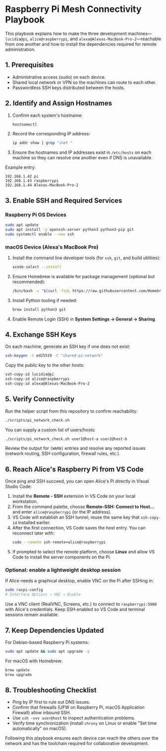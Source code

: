 # Raspberry Pi Mesh Connectivity Playbook

This playbook explains how to make the three development machines—`lucidia@pi`, `alice@raspberrypi`, and `alexa@Alexas-MacBook-Pro-2`—reachable from one another and how to install the dependencies required for remote administration.

## 1. Prerequisites

- Administrative access (sudo) on each device.
- Shared local network or VPN so the machines can route to each other.
- Passwordless SSH keys distributed between the hosts.

## 2. Identify and Assign Hostnames

1. Confirm each system's hostname:
   ```bash
   hostnamectl
   ```
2. Record the corresponding IP address:
   ```bash
   ip addr show | grep "inet "
   ```
3. Ensure the hostnames and IP addresses exist in `/etc/hosts` on each machine so they can resolve one another even if DNS is unavailable.

Example entry:
```
192.168.1.42 pi
192.168.1.43 raspberrypi
192.168.1.44 Alexas-MacBook-Pro-2
```

## 3. Enable SSH and Required Services

### Raspberry Pi OS Devices

```bash
sudo apt update
sudo apt install -y openssh-server python3 python3-pip git
sudo systemctl enable --now ssh
```

### macOS Device (Alexa's MacBook Pro)

1. Install the command line developer tools (for `ssh`, `git`, and build utilities):
   ```bash
   xcode-select --install
   ```
2. Ensure Homebrew is available for package management (optional but recommended):
   ```bash
   /bin/bash -c "$(curl -fsSL https://raw.githubusercontent.com/Homebrew/install/HEAD/install.sh)"
   ```
3. Install Python tooling if needed:
   ```bash
   brew install python3 git
   ```
4. Enable Remote Login (SSH) in **System Settings → General → Sharing**.

## 4. Exchange SSH Keys

On each machine, generate an SSH key if one does not exist:
```bash
ssh-keygen -t ed25519 -C "shared-pi-network"
```

Copy the public key to the other hosts:
```bash
ssh-copy-id lucidia@pi
ssh-copy-id alice@raspberrypi
ssh-copy-id alexa@Alexas-MacBook-Pro-2
```

## 5. Verify Connectivity

Run the helper script from this repository to confirm reachability:
```bash
./scripts/pi_network_check.sh
```

You can supply a custom list of users/hosts:
```bash
./scripts/pi_network_check.sh user1@host-a user2@host-b
```

Review the output for `[WARN]` entries and resolve any reported issues (network routing, SSH configuration, firewall rules, etc.).

## 6. Reach Alice's Raspberry Pi from VS Code

Once ping and SSH succeed, you can open Alice's Pi directly in Visual Studio Code:

1. Install the **Remote - SSH** extension in VS Code on your local workstation.
2. From the command palette, choose **Remote-SSH: Connect to Host...** and enter `alice@raspberrypi` (or the IP address).
3. VS Code will establish an SSH tunnel; reuse the same key that `ssh-copy-id` installed earlier.
4. After the first connection, VS Code saves the host entry. You can reconnect later with:
   ```bash
   code --remote ssh-remote+alice@raspberrypi
   ```
5. If prompted to select the remote platform, choose **Linux** and allow VS Code to install the server components on the Pi.

### Optional: enable a lightweight desktop session

If Alice needs a graphical desktop, enable VNC on the Pi after SSHing in:

```bash
sudo raspi-config
# Interface Options → VNC → Enable
```

Use a VNC client (RealVNC, Screens, etc.) to connect to `raspberrypi:5900` with Alice's credentials. Keep SSH enabled so VS Code and terminal sessions remain available.

## 7. Keep Dependencies Updated

For Debian-based Raspberry Pi systems:
```bash
sudo apt update && sudo apt upgrade -y
```

For macOS with Homebrew:
```bash
brew update
brew upgrade
```

## 8. Troubleshooting Checklist

- Ping by IP first to rule out DNS issues.
- Confirm that firewalls (UFW on Raspberry Pi, macOS Application Firewall) allow inbound SSH.
- Use `ssh -vvv user@host` to inspect authentication problems.
- Verify time synchronization (install `chrony` on Linux or enable "Set time automatically" on macOS).

Following this playbook ensures each device can reach the others over the network and has the toolchain required for collaborative development.
